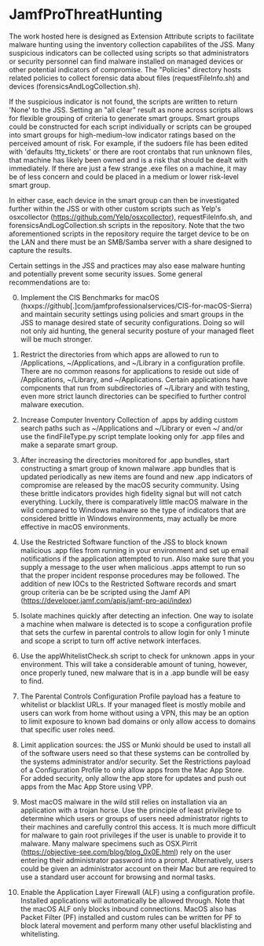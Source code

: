 # JamfProThreatHunting

The work hosted here is designed as Extension Attribute scripts to facilitate malware hunting using the inventory collection 
capabilites of the JSS. Many suspicious indicators can be collected using scripts so that administrators or security 
personnel can find malware installed on managed devices or other potential indicators of compromise. The "Policies" 
directory hosts related policies to collect forensic data about files (requestFileInfo.sh) and devices 
(forensicsAndLogCollection.sh).

If the suspicious indicator is not found, the scripts are written to return 'None' to the JSS. Setting an "all clear" result 
as none across scripts allows for flexible grouping of criteria to generate smart groups. Smart groups could be
constructed for each script individually or scripts can be grouped into smart groups for high-medium-low indicator ratings
based on the perceived amount of risk. For example, if the sudoers file has been edited with 'defaults !tty_tickets' or 
there are root crontabs that run unknown files, that machine has likely been owned and is a risk that should be dealt with 
immediately. If there are just a few strange .exe files on a machine, it may be of less concern and could be placed in a 
medium or lower risk-level smart group. 

In either case, each device in the smart group can then be investigated further 
within the JSS or with other custom scripts such as Yelp's osxcollector (https://github.com/Yelp/osxcollector), 
requestFileInfo.sh, and forensicsAndLogCollection.sh scripts in the repository. Note that the two aforementioned scripts in
the repository require the target device to be on the LAN and there must be an SMB/Samba server with a share designed to
capture the results.

Certain settings in the JSS and practices may also ease malware hunting and potentially prevent some security issues.
Some general recommendations are to:

  0. Implement the CIS Benchmarks for macOS (hxxps://github[.]com/jamfprofessionalservices/CIS-for-macOS-Sierra) and 
     maintain security settings using policies and smart groups in the JSS to manage desired state of security 
     configurations. Doing so will not only aid hunting, the general security posture of your managed fleet will be much
     stronger.
  
  1. Restrict the directories from which apps are allowed to run to /Applications, ~/Applications, and ~/Library in a 
     configuration profile. There are no common reasons for applications to reside out side of /Applications, ~/Library, and
     ~/Applications. Certain applications have components that run from subdirectories of ~/Library and with testing, 
     even more strict launch directories can be specified to further control malware execution.
     
  2. Increase Computer Inventory Collection of .apps by adding custom search paths such as ~/Applications and ~/Library or 
     even ~/ and/or use the findFileType.py script template looking only for .app files and make a separate smart group.
     
  3. After increasing the directories monitored for .app bundles, start constructing a smart group of known malware .app 
     bundles that is updated periodically as new items are found and new .app indicators of compromise are released by the 
     macOS security community. Using these brittle indicators provides high fidelity signal but will not catch everything.
     Luckily, there is comparatively little macOS malware in the wild compared to Windows malware so the type of indicators 
     that are considered brittle in Windows environments, may actually be more effective in macOS environments.
     
  4. Use the Restricted Software function of the JSS to block known malicious .app files from running in your environment and 
     set up email notifications if the application attempted to run. Also make sure that you supply a message to the user 
     when malicious .apps attempt to run so that the proper incident response procedures may be followed. The addition of new 
     IOCs to the Restricted Software records and smart group criteria can be be scripted using the Jamf API 
     (https://developer.jamf.com/apis/jamf-pro-api/index)
     
  5. Isolate machines quickly after detecting an infection. One way to isolate a machine when malware is detected is to scope 
     a configuration profile that sets the curfew in parental controls to allow login for only 1 minute and scope a script to
     turn off active network interfaces.
     
  6. Use the appWhitelistCheck.sh script to check for unknown .apps in your environment. This will take a considerable amount
     of tuning, however, once properly tuned, new malware that is in a .app bundle will be easy to find.
     
  7. The Parental Controls Configuration Profile payload has a feature to whitelist or blacklist URLs. If your managed fleet
     is mostly mobile and users can work from home without using a VPN, this may be an option to limit exposure to known
     bad domains or only allow access to domains that specific user roles need.
     
  8. Limit application sources: the JSS or Munki should be used to install all of the software users need so that
     these systems can be controlled by the systems administrator and/or security. Set the Restrictions payload of a 
     Configuration Profile to only allow apps from the Mac App Store. For added security, only allow the app store for 
     updates and push out apps from the Mac App Store using VPP.

  9. Most macOS malware in the wild still relies on installation via an application with a trojan horse. Use the principle of 
     least privilege to determine which users or groups of users need administrator rights to their machines and carefully 
     control this access. It is much more difficult for malware to gain root privileges if the user is unable to provide it 
     to malware. Many malware specimens such as OSX.Pirrit (https://objective-see.com/blog/blog_0x0E.html) rely on the 
     user entering their administrator password into a prompt. Alternatively, users could be given an administrator account 
     on their Mac but are required to use a standard user account for browsing and normal tasks.
     
 10. Enable the Application Layer Firewall (ALF) using a configuration profile. Installed applications will automatically be 
     allowed through. Note that the macOS ALF only blocks inbound connections. MacOS also has Packet Filter (PF) installed 
     and custom rules can be written for PF to block lateral movement and perform many other useful blacklisting and 
     whitelisting.
